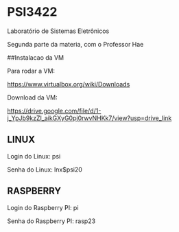 # PSI3422 

Laboratório de Sistemas Eletrônicos

Segunda parte da materia, com o Professor Hae

##Instalacao da VM

Para rodar a VM:

https://www.virtualbox.org/wiki/Downloads

Download da VM:

https://drive.google.com/file/d/1-j_YpJb9kzZI_aikGXyG0pj0rwvNHKk7/view?usp=drive_link

## LINUX

Login do Linux: psi

Senha do Linux: lnx$psi20

## RASPBERRY

Login do Raspberry PI: pi

Senha do Raspberry PI: rasp23

